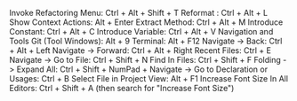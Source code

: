 Invoke Refactoring Menu: Ctrl + Alt + Shift + T
Reformat : Ctrl + Alt + L 
Show Context Actions: Alt + Enter
Extract Method: Ctrl + Alt + M
Introduce Constant: Ctrl + Alt + C
Introduce Variable: Ctrl + Alt + V
Navigation and Tools
Git (Tool Windows): Alt + 9
Terminal: Alt + F12
Navigate -> Back: Ctrl + Alt + Left
Navigate -> Forward: Ctrl + Alt + Right
Recent Files: Ctrl + E
Navigate -> Go to File: Ctrl + Shift + N
Find In Files: Ctrl + Shift + F
Folding -> Expand All: Ctrl + Shift + NumPad +
Navigate -> Go to Declaration or Usages: Ctrl + B
Select File in Project View: Alt + F1
Increase Font Size In All Editors: Ctrl + Shift + A (then search for "Increase Font Size")
